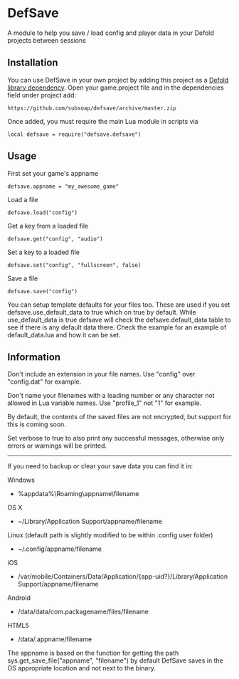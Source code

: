 # DefSave
A module to help you save / load config and player data in your Defold projects between sessions

## Installation
You can use DefSave in your own project by adding this project as a [Defold library dependency](http://www.defold.com/manuals/libraries/). Open your game.project file and in the dependencies field under project add:

	https://github.com/subsoap/defsave/archive/master.zip
  
Once added, you must require the main Lua module in scripts via

```
local defsave = require("defsave.defsave")
```

## Usage

First set your game's appname

```
defsave.appname = "my_awesome_game"
```

Load a file

```
defsave.load("config")
```

Get a key from a loaded file

```
defsave.get("config", "audio")
```

Set a key to a loaded file

```
defsave.set("config", "fullscreen", false)
```

Save a file

```
defsave.save("config")
```

You can setup template defaults for your files too. These are used if you set defsave.use_default_data to true which on true by default. While use_default_data is true defsave will check the defsave.default_data table to see if there is any default data there. Check the example for an example of default_data.lua and how it can be set.

## Information

Don't include an extension in your file names. Use "config" over "config.dat" for example.

Don't name your filenames with a leading number or any character not allowed in Lua variable names. Use "profile_1" not "1" for example.

By default, the contents of the saved files are not encrypted, but support for this is coming soon.

Set verbose to true to also print any successful messages, otherwise only errors or warnings will be printed.

---

If you need to backup or clear your save data you can find it in:

Windows
* %appdata%\Roaming\appname\filename

OS X
* ~/Library/Application Support/appname/filename

Linux (default path is slightly modified to be within .config user folder)
* ~/.config/appname/filename

iOS
* /var/mobile/Containers/Data/Application/{app-uid?}/Library/Application Support/appname/filename

Android 
* /data/data/com.packagename/files/filename

HTML5
* /data/.appname/filename

The appname is based on the function for getting the path sys.get_save_file("appname", "filename") by default DefSave saves in the OS appropriate location and not next to the binary.